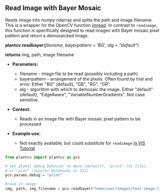 ## Read Image with Bayer Mosaic

Reads image into numpy ndarray and splits the path and image filename. This is a wrapper for the OpenCV function [imread](http://docs.opencv.org/modules/highgui/doc/reading_and_writing_images_and_video.html). In contrast to `readimage`, this function is specifically designed to read images with Bayer mosaic pixel pattern and return a demosaicked image.

**plantcv.readbayer**(*filename, bayerpattern = 'BG', alg = "default"*)

**returns** img, path, image filename

- **Parameters:**
    - filename - image file to be read (possibly including a path)
    - bayerpattern  - arrangement of the pixels. Often found by trial and error. Either "BG" (default), "GB", "RG", "GR".
    - alg - algorithm with which to demosaic the image. Either "default" (default), "EdgeAware", "VariableNumberGradients". Not case sensitive.

- **Context:**
    - Reads in an image file with Bayer mosaic pixel pattern to be processed
- **Example use:**
    - Not exactly available, but could substitute for `readimage` [in VIS Tutorial](vis_tutorial.md)

```python
from plantcv import plantcv as pcv      

# Set global debug behavior to None (default), "print" (to file), 
# or "plot" (Jupyter Notebooks or X11)
pcv.params.debug = "print"

#read in image
img, path, img_filename = pcv.readbayer("home/user/images/test-image.tiff")

```
